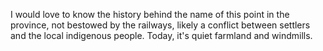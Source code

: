 I would love to know the history behind the name of this point in the province, not bestowed by the railways, likely a conflict between settlers and the local indigenous people. Today, it's quiet farmland and windmills.